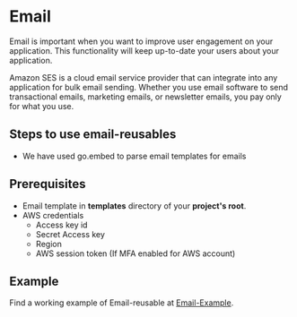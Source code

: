# Email

Email is important when you want to improve user engagement on your application. This functionality will keep up-to-date your users about your application.

Amazon SES is a cloud email service provider that can integrate into any application for bulk email sending. Whether you use email software to send transactional emails, marketing emails, or newsletter emails, you pay only for what you use.

## Steps to use email-reusables
 
- We have used go.embed to parse email templates for emails

## Prerequisites

- Email template in **templates** directory of your **project's root**. 
- AWS credentials
  - Access key id
  - Secret Access key
  - Region
  - AWS session token (If MFA enabled for AWS account)

## Example

Find a working example of Email-reusable at [Email-Example](https://github.com/canopas/go-reusables/blob/main/examples/email.go).
